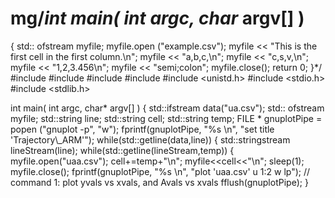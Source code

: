 # mg/*int main( int argc, char* argv[] )
{
        std:: ofstream myfile;
      myfile.open ("example.csv");
      myfile << "This is the first cell in the first column.\n";
      myfile << "a,b,c,\n";
      myfile << "c,s,v,\n";
      myfile << "1,2,3.456\n";
      myfile << "semi;colon";
      myfile.close();
      return 0;
}*/
#include <iostream>
#include <sstream>
#include <fstream>
#include <string>
#include <unistd.h>
#include <stdio.h>
#include <stdlib.h>

int main( int argc, char* argv[] )
{
    std::ifstream  data("ua.csv");
    std:: ofstream myfile;
    std::string line;
    std::string cell;
    std::string temp;
    FILE * gnuplotPipe = popen ("gnuplot -p", "w");
    fprintf(gnuplotPipe, "%s \n", "set title 'Trajectory\\_ARM'"); 
    while(std::getline(data,line))
    {
        std::stringstream  lineStream(line);
        while(std::getline(lineStream,temp))
        {
        myfile.open("uaa.csv");
        cell+=temp+"\n";
        myfile<<cell<<"\n";
        sleep(1);
        myfile.close();
        fprintf(gnuplotPipe, "%s \n", "plot 'uaa.csv' u 1:2 w lp");       // command 1: plot yvals vs xvals, and Avals vs xvals
        fflush(gnuplotPipe); 
        }
